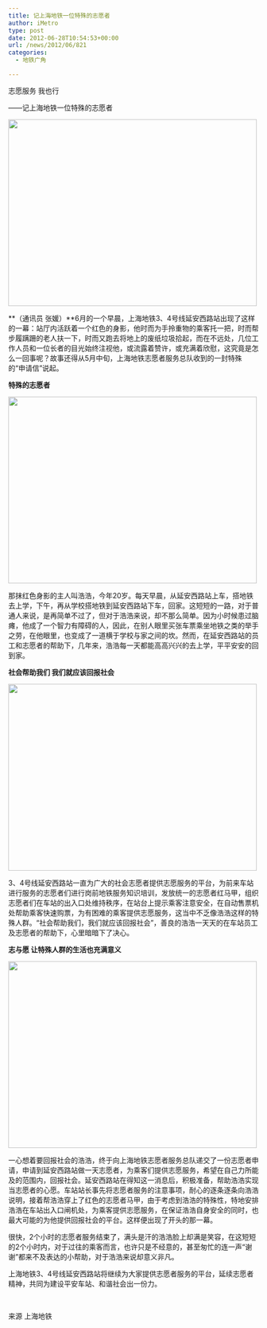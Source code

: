 ```yaml
---
title: 记上海地铁一位特殊的志愿者
author: iMetro
type: post
date: 2012-06-28T10:54:53+00:00
url: /news/2012/06/821
categories:
  - 地铁广角

---
```

志愿服务 我也行

——记上海地铁一位特殊的志愿者

<img border="0" src="http://shmetro.com/node49/201206/images/img111889_0.jpg" width="500" height="375" /> 

**（通讯员 张媛）**6月的一个早晨，上海地铁3、4号线延安西路站出现了这样的一幕：站厅内活跃着一个红色的身影，他时而为手拎重物的乘客托一把，时而帮步履蹒跚的老人扶一下，时而又跑去将地上的废纸垃圾拾起，而在不远处，几位工作人员和一位长者的目光始终注视他，或流露着赞许，或充满着欣慰，这究竟是怎么一回事呢？故事还得从5月中旬，上海地铁志愿者服务总队收到的一封特殊的“申请信”说起。

**特殊的志愿者**

<img border="0" src="http://shmetro.com/node49/201206/images/img111889_1.jpg" width="500" height="375" /> 

那抹红色身影的主人叫浩浩，今年20岁。每天早晨，从延安西路站上车，搭地铁去上学，下午，再从学校搭地铁到延安西路站下车，回家。这短短的一路，对于普通人来说，是再简单不过了，但对于浩浩来说，却不那么简单。因为小时候患过脑瘫，他成了一个智力有障碍的人，因此，在别人眼里买张车票乘坐地铁之类的举手之劳，在他眼里，也变成了一道横于学校与家之间的坎。然而，在延安西路站的员工和志愿者的帮助下，几年来，浩浩每一天都能高高兴兴的去上学，平平安安的回到家。

**社会帮助我们 我们就应该回报社会**

<img border="0" src="http://shmetro.com/node49/201206/images/img111889_2.jpg" width="500" height="375" /> 

3、4号线延安西路站一直为广大的社会志愿者提供志愿服务的平台，为前来车站进行服务的志愿者们进行岗前地铁服务知识培训，发放统一的志愿者红马甲，组织志愿者们在车站的出入口处维持秩序，在站台上提示乘客注意安全，在自动售票机处帮助乘客快速购票，为有困难的乘客提供志愿服务，这当中不乏像浩浩这样的特殊人群。“社会帮助我们，我们就应该回报社会”，善良的浩浩一天天的在车站员工及志愿者的帮助下，心里暗暗下了决心。

**志与愿 让特殊人群的生活也充满意义**

**<img border="0" src="http://shmetro.com/node49/201206/images/img111889_3.jpg" width="500" height="375" />** 

一心想着要回报社会的浩浩，终于向上海地铁志愿者服务总队递交了一份志愿者申请，申请到延安西路站做一天志愿者，为乘客们提供志愿服务，希望在自己力所能及的范围内，回报社会。延安西路站在得知这一消息后，积极准备，帮助浩浩实现当志愿者的心愿。车站站长事先将志愿者服务的注意事项，耐心的逐条逐条向浩浩说明，接着帮浩浩穿上了红色的志愿者马甲，由于考虑到浩浩的特殊性，特地安排浩浩在车站出入口闸机处，为乘客提供志愿服务，在保证浩浩自身安全的同时，也最大可能的为他提供回报社会的平台。这样便出现了开头的那一幕。

很快，2个小时的志愿者服务结束了，满头是汗的浩浩脸上却满是笑容，在这短短的2个小时内，对于过往的乘客而言，也许只是不经意的，甚至匆忙的连一声“谢谢”都来不及表达的小帮助，对于浩浩来说却意义非凡。

上海地铁3、4号线延安西路站将继续为大家提供志愿者服务的平台，延续志愿者精神，共同为建设平安车站、和谐社会出一份力。

&#160;

来源 上海地铁